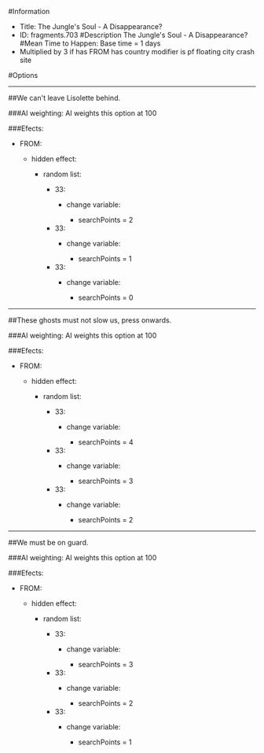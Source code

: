 #Information
 - Title: The Jungle's Soul - A Disappearance?
 - ID: fragments.703
#Description
The Jungle's Soul - A Disappearance?
#Mean Time to Happen:
Base time = 1 days
 - Multiplied by 3 if has FROM has country modifier is pf floating city crash site

#Options

___
##We can't leave Lisolette behind.

###AI weighting:
AI weights this option at 100


###Efects:<ul><li>FROM:</li><ul><li>hidden effect:</li><ul><li>random list:</li><ul><li>33:</li><ul><li>change variable:</li><ul><li>searchPoints = 2</li></ul></ul><li>33:</li><ul><li>change variable:</li><ul><li>searchPoints = 1</li></ul></ul><li>33:</li><ul><li>change variable:</li><ul><li>searchPoints = 0</li></ul></ul></ul></ul></ul></ul>

___
##These ghosts must not slow us, press onwards.

###AI weighting:
AI weights this option at 100


###Efects:<ul><li>FROM:</li><ul><li>hidden effect:</li><ul><li>random list:</li><ul><li>33:</li><ul><li>change variable:</li><ul><li>searchPoints = 4</li></ul></ul><li>33:</li><ul><li>change variable:</li><ul><li>searchPoints = 3</li></ul></ul><li>33:</li><ul><li>change variable:</li><ul><li>searchPoints = 2</li></ul></ul></ul></ul></ul></ul>

___
##We must be on guard.

###AI weighting:
AI weights this option at 100


###Efects:<ul><li>FROM:</li><ul><li>hidden effect:</li><ul><li>random list:</li><ul><li>33:</li><ul><li>change variable:</li><ul><li>searchPoints = 3</li></ul></ul><li>33:</li><ul><li>change variable:</li><ul><li>searchPoints = 2</li></ul></ul><li>33:</li><ul><li>change variable:</li><ul><li>searchPoints = 1</li></ul></ul></ul></ul></ul></ul>

